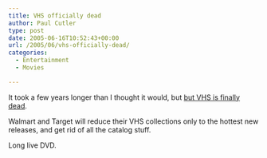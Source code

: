 ```yaml
---
title: VHS officially dead
author: Paul Cutler
type: post
date: 2005-06-16T10:52:43+00:00
url: /2005/06/vhs-officially-dead/
categories:
  - Entertainment
  - Movies

---
```

It took a few years longer than I thought it would, but [but VHS is finally dead][1].

Walmart and Target will reduce their VHS collections only to the hottest new releases, and get rid of all the catalog stuff.

Long live DVD.

 [1]: http://www.dailynews.com/Stories/0,1413,200~20950~2918969,00.html